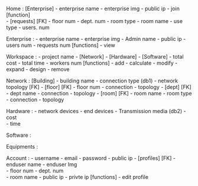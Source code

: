 Home :
    [Enterprise]
    - enterprise name
    - enterprise img 
    - public ip
    - join [function]   
    - [requests] [FK]
        - floor num
        - dept. num
        - room type
        - room name 
        - use type
        - users. num
    
Enterprise :
    - enterprise name
    - enterprise img
    - Admin name 
    - public ip
    - users num
    - requests num
    [functions]
    - view 

Workspace :
    - project name
    - [Network]
    - [Hardware]
    - [Software]
    - total cost
    - total time
    - workers num
    [functions]
    - add
    - calculate
    - modify
    - expand
    - design
    - remove

Network : 
    [Building]
    - building name
    - connection type (db1)
    - network topology [FK]
    - [floor] [FK]
        - floor num
        - connection
        - topology
        - [dept] [FK]
            - dept name
            - connection
            - topology
            - [room] [FK]
                - room name
                - room type
                - connection
                - topology
    
Hardware :
    - network devices
    - end devices
    - Transmission media (db2)
    - cost      
    - time

Software :

Equipments :

Account :
    - username
    - email
    - password
    - public ip
    - [profiles] [FK]
        - enduser name
        - enduser Img        
        - floor num
        - dept. num        
        - room name
        - public ip 
        - privte ip
        [functions]
        - edit profile